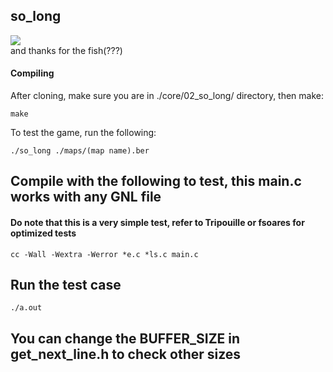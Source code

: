 ## so_long
![](https://github.com/jellysg/core/blob/main/02_so_long/img/img1.gif)  
and thanks for the fish(???)

#### Compiling

After cloning, make sure you are in ./core/02_so_long/ directory, then make:
```
make
```

To test the game, run the following:
```
./so_long ./maps/(map name).ber
```

## Compile with the following to test, this main.c works with any GNL file
#### Do note that this is a very simple test, refer to Tripouille or fsoares for optimized tests
```
cc -Wall -Wextra -Werror *e.c *ls.c main.c
```

## Run the test case
```
./a.out
```

## You can change the BUFFER_SIZE in get_next_line.h to check other sizes
